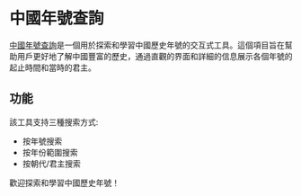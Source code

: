 # 中國年號查詢

[中國年號查詢](https://qinghaoh.github.io/chinese-era-explorer)是一個用於探索和學習中國歷史年號的交互式工具。這個項目旨在幫助用戶更好地了解中國豐富的歷史，通過直觀的界面和詳細的信息展示各個年號的起止時間和當時的君主。

## 功能

該工具支持三種搜索方式:

- 按年號搜索
- 按年份範圍搜索
- 按朝代/君主搜索

歡迎探索和學習中國歷史年號！
